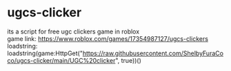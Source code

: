 # ugcs-clicker
its a script for free ugc clickers game in roblox  
game link: https://www.roblox.com/games/17354987127/ugcs-clickers  
loadstring: loadstring(game:HttpGet("https://raw.githubusercontent.com/ShelbyFuraCoco/ugcs-clicker/main/UGC%20clicker", true))()
